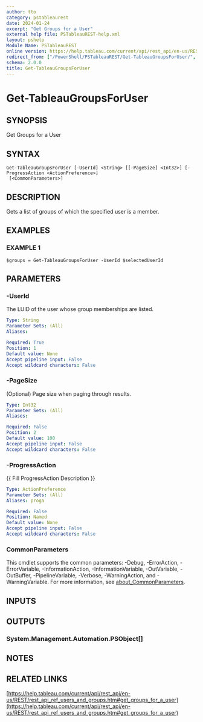 ```yaml
---
author: tto
category: pstableaurest
date: 2024-01-24
excerpt: "Get Groups for a User"
external help file: PSTableauREST-help.xml
layout: pshelp
Module Name: PSTableauREST
online version: https://help.tableau.com/current/api/rest_api/en-us/REST/rest_api_ref_users_and_groups.htm#get_groups_for_a_user
redirect_from: ["/PowerShell/PSTableauREST/Get-TableauGroupsForUser/", "/PowerShell/PSTableauREST/get-tableaugroupsforuser/", "/PowerShell/get-tableaugroupsforuser/"]
schema: 2.0.0
title: Get-TableauGroupsForUser
---
```


# Get-TableauGroupsForUser

## SYNOPSIS
Get Groups for a User

## SYNTAX

```
Get-TableauGroupsForUser [-UserId] <String> [[-PageSize] <Int32>] [-ProgressAction <ActionPreference>]
 [<CommonParameters>]
```

## DESCRIPTION
Gets a list of groups of which the specified user is a member.

## EXAMPLES

### EXAMPLE 1
```
$groups = Get-TableauGroupsForUser -UserId $selectedUserId
```

## PARAMETERS

### -UserId
The LUID of the user whose group memberships are listed.

```yaml
Type: String
Parameter Sets: (All)
Aliases:

Required: True
Position: 1
Default value: None
Accept pipeline input: False
Accept wildcard characters: False
```

### -PageSize
(Optional) Page size when paging through results.

```yaml
Type: Int32
Parameter Sets: (All)
Aliases:

Required: False
Position: 2
Default value: 100
Accept pipeline input: False
Accept wildcard characters: False
```

### -ProgressAction
{{ Fill ProgressAction Description }}

```yaml
Type: ActionPreference
Parameter Sets: (All)
Aliases: proga

Required: False
Position: Named
Default value: None
Accept pipeline input: False
Accept wildcard characters: False
```

### CommonParameters
This cmdlet supports the common parameters: -Debug, -ErrorAction, -ErrorVariable, -InformationAction, -InformationVariable, -OutVariable, -OutBuffer, -PipelineVariable, -Verbose, -WarningAction, and -WarningVariable. For more information, see [about_CommonParameters](http://go.microsoft.com/fwlink/?LinkID=113216).

## INPUTS

## OUTPUTS

### System.Management.Automation.PSObject[]
## NOTES

## RELATED LINKS

[https://help.tableau.com/current/api/rest_api/en-us/REST/rest_api_ref_users_and_groups.htm#get_groups_for_a_user](https://help.tableau.com/current/api/rest_api/en-us/REST/rest_api_ref_users_and_groups.htm#get_groups_for_a_user)

